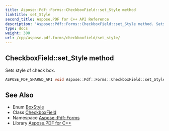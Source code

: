 ```yaml
---
title: Aspose::Pdf::Forms::CheckboxField::set_Style method
linktitle: set_Style
second_title: Aspose.PDF for C++ API Reference
description: 'Aspose::Pdf::Forms::CheckboxField::set_Style method. Sets style of check box in C++.'
type: docs
weight: 300
url: /cpp/aspose.pdf.forms/checkboxfield/set_style/
---
```

## CheckboxField::set_Style method


Sets style of check box.

```cpp
ASPOSE_PDF_SHARED_API void Aspose::Pdf::Forms::CheckboxField::set_Style(BoxStyle value)
```

## See Also

* Enum [BoxStyle](../../boxstyle/)
* Class [CheckboxField](../)
* Namespace [Aspose::Pdf::Forms](../../)
* Library [Aspose.PDF for C++](../../../)
